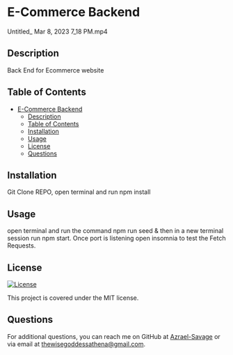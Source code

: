 # E-Commerce Backend

Untitled_ Mar 8, 2023 7_18 PM.mp4

## Description
Back End for Ecommerce website

## Table of Contents
- [E-Commerce Backend](#e-commerce-backend)
  - [Description](#description)
  - [Table of Contents](#table-of-contents)
  - [Installation](#installation)
  - [Usage](#usage)
  - [License](#license)
  - [Questions](#questions)

## Installation
Git Clone REPO, open terminal and run npm install

## Usage
open terminal and run the command npm run seed & then in a new terminal session run npm start. Once port is listening open insomnia to test the Fetch Requests.

## License
[![License](https://img.shields.io/badge/License-MIT-yellow.svg)](https://opensource.org/licenses/MIT)

This project is covered under the MIT license.


## Questions
For additional questions, you can reach me on GitHub at [Azrael-Savage](https://github.com/Azrael-Savage)
or via email at thewisegoddessathena@gmail.com.
